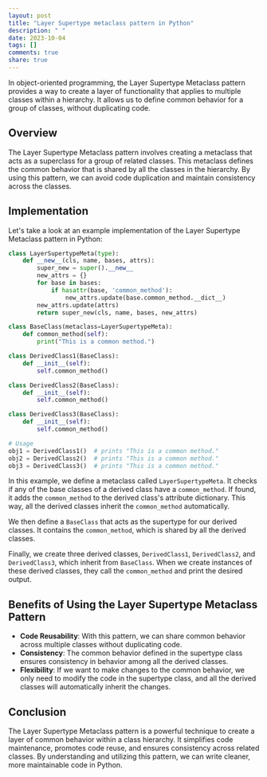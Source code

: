 ```yaml
---
layout: post
title: "Layer Supertype metaclass pattern in Python"
description: " "
date: 2023-10-04
tags: []
comments: true
share: true
---
```


In object-oriented programming, the Layer Supertype Metaclass pattern provides a way to create a layer of functionality that applies to multiple classes within a hierarchy. It allows us to define common behavior for a group of classes, without duplicating code.

## Overview

The Layer Supertype Metaclass pattern involves creating a metaclass that acts as a superclass for a group of related classes. This metaclass defines the common behavior that is shared by all the classes in the hierarchy. By using this pattern, we can avoid code duplication and maintain consistency across the classes.

## Implementation

Let's take a look at an example implementation of the Layer Supertype Metaclass pattern in Python:

```python
class LayerSupertypeMeta(type):
    def __new__(cls, name, bases, attrs):
        super_new = super().__new__
        new_attrs = {}
        for base in bases:
            if hasattr(base, 'common_method'):
                new_attrs.update(base.common_method.__dict__)
        new_attrs.update(attrs)
        return super_new(cls, name, bases, new_attrs)

class BaseClass(metaclass=LayerSupertypeMeta):
    def common_method(self):
        print("This is a common method.")

class DerivedClass1(BaseClass):
    def __init__(self):
        self.common_method()

class DerivedClass2(BaseClass):
    def __init__(self):
        self.common_method()

class DerivedClass3(BaseClass):
    def __init__(self):
        self.common_method()

# Usage
obj1 = DerivedClass1()  # prints "This is a common method."
obj2 = DerivedClass2()  # prints "This is a common method."
obj3 = DerivedClass3()  # prints "This is a common method."
```

In this example, we define a metaclass called `LayerSupertypeMeta`. It checks if any of the base classes of a derived class have a `common_method`. If found, it adds the `common_method` to the derived class's attribute dictionary. This way, all the derived classes inherit the `common_method` automatically.

We then define a `BaseClass` that acts as the supertype for our derived classes. It contains the `common_method`, which is shared by all the derived classes.

Finally, we create three derived classes, `DerivedClass1`, `DerivedClass2`, and `DerivedClass3`, which inherit from `BaseClass`. When we create instances of these derived classes, they call the `common_method` and print the desired output.

## Benefits of Using the Layer Supertype Metaclass Pattern

- **Code Reusability**: With this pattern, we can share common behavior across multiple classes without duplicating code.
- **Consistency**: The common behavior defined in the supertype class ensures consistency in behavior among all the derived classes.
- **Flexibility**: If we want to make changes to the common behavior, we only need to modify the code in the supertype class, and all the derived classes will automatically inherit the changes.

## Conclusion

The Layer Supertype Metaclass pattern is a powerful technique to create a layer of common behavior within a class hierarchy. It simplifies code maintenance, promotes code reuse, and ensures consistency across related classes. By understanding and utilizing this pattern, we can write cleaner, more maintainable code in Python.